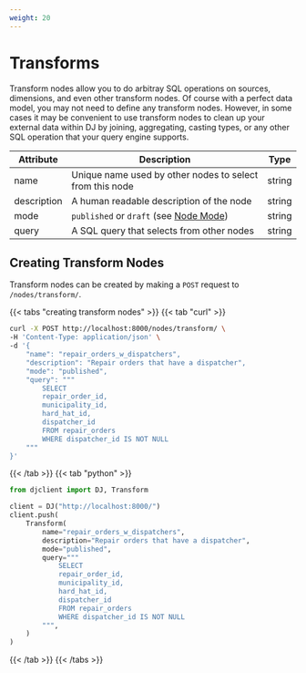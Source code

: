 ```yaml
---
weight: 20
---
```


# Transforms

Transform nodes allow you to do arbitray SQL operations on sources, dimensions, and even other transform nodes. Of course with
a perfect data model, you may not need to define any transform nodes. However, in some cases it may be convenient to use transform
nodes to clean up your external data within DJ by joining, aggregating, casting types, or any other SQL operation that your query
engine supports.

| Attribute   | Description                                                                                 | Type   |
|-------------|---------------------------------------------------------------------------------------------|--------|
| name        | Unique name used by other nodes to select from this node                                    | string |
| description | A human readable description of the node                                                    | string |
| mode        | `published` or `draft` (see [Node Mode](../../../dj-concepts/node-dependencies/#node-mode)) | string |
| query       | A SQL query that selects from other nodes                                                   | string |

## Creating Transform Nodes

Transform nodes can be created by making a `POST` request to `/nodes/transform/`.

{{< tabs "creating transform nodes" >}}
{{< tab "curl" >}}
```sh
curl -X POST http://localhost:8000/nodes/transform/ \
-H 'Content-Type: application/json' \
-d '{
    "name": "repair_orders_w_dispatchers",
    "description": "Repair orders that have a dispatcher",
    "mode": "published",
    "query": """
        SELECT
        repair_order_id,
        municipality_id,
        hard_hat_id,
        dispatcher_id
        FROM repair_orders
        WHERE dispatcher_id IS NOT NULL
    """
}'
```
{{< /tab >}}
{{< tab "python" >}}
```py
from djclient import DJ, Transform

client = DJ("http://localhost:8000/")
client.push(
    Transform(
        name="repair_orders_w_dispatchers",
        description="Repair orders that have a dispatcher",
        mode="published",
        query="""
            SELECT
            repair_order_id,
            municipality_id,
            hard_hat_id,
            dispatcher_id
            FROM repair_orders
            WHERE dispatcher_id IS NOT NULL
        """,
    )
)
```
{{< /tab >}}
{{< /tabs >}}
